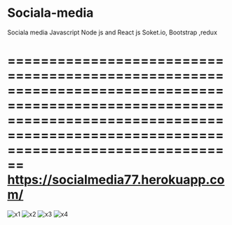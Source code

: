 # Sociala-media
Sociala media
Javascript Node js and React js Soket.io, Bootstrap ,redux


========================================================================================================================================================================================
https://socialmedia77.herokuapp.com/
==============================================

![x1](https://user-images.githubusercontent.com/71209286/133047082-00f1d166-bd35-4cd3-8d8b-a8b8b2c94c90.png)
![x2](https://user-images.githubusercontent.com/71209286/133047086-a943cf40-bcd2-4b1e-a907-454b5596889d.png)
![x3](https://user-images.githubusercontent.com/71209286/133047088-cddbf5f8-08c5-43fc-8d12-6ca7d50c5393.png)
![x4](https://user-images.githubusercontent.com/71209286/133047090-b232aec7-cef8-4348-a611-efe0f92ced5c.png)

